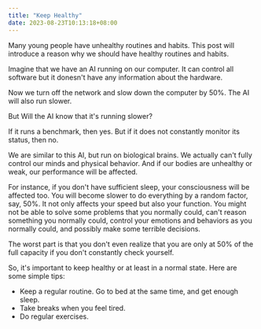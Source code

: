 ```yaml
---
title: "Keep Healthy"
date: 2023-08-23T10:13:18+08:00
---
```


Many young people have unhealthy routines and habits. This post will introduce a reason why we should have healthy routines and habits.

<!--more-->

Imagine that we have an AI running on our computer. It can control all software but it donesn't have any information about the hardware.

Now we turn off the network and slow down the computer by 50%. The AI will also run slower.

But Will the AI know that it's running slower?

If it runs a benchmark, then yes. But if it does not constantly monitor its status, then no.

We are similar to this AI, but run on biological brains. We actually can't fully control our minds and physical behavior. And if our bodies are unhealthy or weak, our performance will be affected.

For instance, if you don't have sufficient sleep, your consciousness will be affected too. You will become slower to do everything by a random factor, say, 50%. It not only affects your speed but also your function. You might not be able to solve some problems that you normally could, can't reason something you normally could, control your emotions and behaviors as you normally could, and possibly make some terrible decisions.

The worst part is that you don't even realize that you are only at 50% of the full capacity if you don't constantly check yourself.

So, it's important to keep healthy or at least in a normal state. Here are some simple tips:

* Keep a regular routine. Go to bed at the same time, and get enough sleep.
* Take breaks when you feel tired.
* Do regular exercises.
